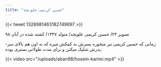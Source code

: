 ```yaml
---
title: "حسین کریمی علویجه"
---
```


{{< tweet 1328981463182749697 >}}

تصویر ۲۴/ حسین کریمی علویجه/ متولد ۱۳۴۷/ کشته شده در آبان ۹۸

-زمانی که حسین کریمی تیر میخوره پسرش به کمکش میره که به اون هم بالای سر پدرش شلیک میکنن و برای مدت طولانی بستری بوده.

{{< video src="/uploads/aban98/hosein-karimi.mp4" >}}
